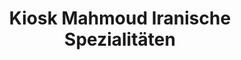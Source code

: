 ---
title: "Kiosk Mahmoud Iranische Spezialitäten"
url: /wiesbaden/kiosk-mahmoud-iranische-spezialitaeten/
shop: Kiosk
---